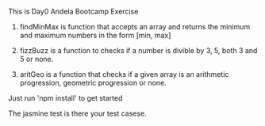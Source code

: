 This is Day0 Andela Bootcamp Exercise

1. findMinMax is function that accepts an array and returns the minimum and maximum numbers in the form [min, max]

2. fizzBuzz is a function to checks if a number is divible by 3, 5, both 3 and 5 or none.

3. aritGeo is a function that checks if a given array is an arithmetic progression, geometric progression or none.

Just run  'npm install' to get started

The jasmine test is there your test casese.